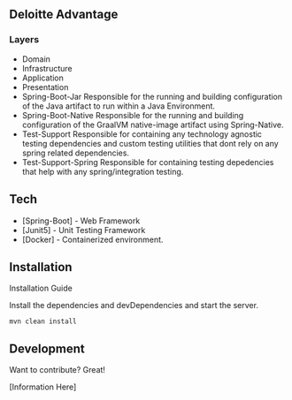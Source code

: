 
## Deloitte Advantage

### Layers

- Domain
- Infrastructure
- Application
- Presentation
- Spring-Boot-Jar
  Responsible for the running and building configuration of the Java artifact to run within a Java Environment. 
- Spring-Boot-Native
  Responsible for the running and building configuration of the GraalVM native-image artifact using Spring-Native. 
- Test-Support
  Responsible for containing any technology agnostic testing dependencies and custom testing utilities that dont rely on any spring related dependencies.
- Test-Support-Spring
  Responsible for containing testing depedencies that help with any spring/integration testing.

## Tech
- [Spring-Boot] - Web Framework
- [Junit5] - Unit Testing Framework
- [Docker] - Containerized environment.

## Installation

Installation Guide

Install the dependencies and devDependencies and start the server.

```
mvn clean install
```

## Development

Want to contribute? Great!

[Information Here]
